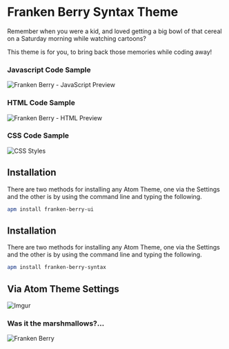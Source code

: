# Franken Berry Syntax Theme

Remember when you were a kid, and loved getting a big bowl of that cereal on a Saturday morning while watching cartoons?

This theme is for you, to bring back those memories while coding away!

### Javascript Code Sample

![Franken Berry - JavaScript Preview](http://i.imgur.com/pJB90xD.png)

### HTML Code Sample
![Franken Berry - HTML Preview](http://i.imgur.com/BmDCtSA.png)

### CSS Code Sample
![CSS Styles](http://i.imgur.com/20wJgG4.png)


## Installation
There are two methods for installing any Atom Theme, one via the Settings and the other is by using the command line and typing the following.

```bash
apm install franken-berry-ui
```

## Installation
There are two methods for installing any Atom Theme, one via the Settings and the other is by using the command line and typing the following.

```bash
apm install franken-berry-syntax
```

## Via Atom Theme Settings

![Imgur](http://i.imgur.com/IisgxoX.png)

### Was it the marshmallows?...

![Franken Berry](http://i.imgur.com/QL89qgf.jpg)
